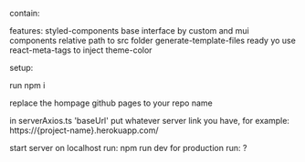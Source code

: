 contain:

features:
styled-components
base interface by custom and mui components
relative path to src folder
generate-template-files ready yo use
react-meta-tags to inject theme-color

setup:

run npm i

replace the hompage github pages to your repo name 

in serverAxios.ts 'baseUrl' put whatever server link you have, for example: https://{project-name}.herokuapp.com/

start server on localhost run: npm run dev
for production run: ?